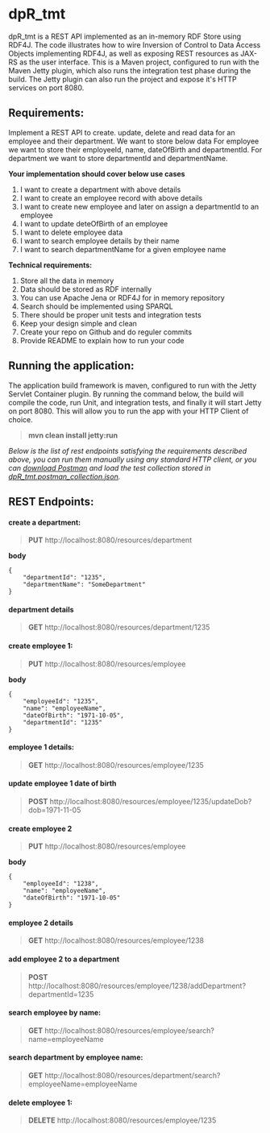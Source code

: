 # dpR_tmt

dpR_tmt is a REST API implemented as an in-memory RDF Store using RDF4J. The code illustrates how to wire Inversion of Control to Data Access Objects implementing RDF4J, as well as exposing REST resources as JAX-RS as the user interface. This is a Maven project, configured to run with the Maven Jetty plugin, which also runs the integration test phase during the build. The Jetty plugin can also run the project and expose it's HTTP services on port 8080.

## Requirements:

Implement a REST API​ to create. update, delete and read data for an employee and their
department. We want to store below data
For employee we want to store their employeeId, name, dateOfBirth and departmentId.
For department we want to store departmentId and departmentName.

**Your implementation should cover below use cases**

1. I want to create a department with above details
2. I want to create an employee record with above details
3. I want to create new employee and later on assign a departmentId to an employee
4. I want to update deteOfBirth of an employee
5. I want to delete employee data
6. I want to search employee details by their name
7. I want to search departmentName for a given employee name


**Technical requirements:**

1. Store all the data in memory
2. Data should be stored as RDF internally
3. You can use Apache Jena or RDF4J for in memory repository
4. Search should be implemented using SPARQL
5. There should be proper unit tests and integration tests
6. Keep your design simple and clean
7. Create your repo on Github and do reguler commits
8. Provide README to explain how to run your code

## Running the application:
The application build framework is maven, configured to run with the Jetty Servlet Container plugin. By running
the command below, the build will compile the code, run Unit, and integration tests, and finally it will start 
Jetty on port 8080. This will allow you to run the app with your HTTP Client of choice. 
>**mvn clean install jetty:run**

*Below is the list of rest endpoints satisfying the requirements described above, you can run them manually using any standard HTTP client,
or you can [download Postman](https://www.getpostman.com/apps) and load the test collection stored in [dpR_tmt.postman_collection.json](https://github.com/migueldemelo/dpR_tmt/blob/master/src/test/resources/dpR_tmt.postman_collection.json).*

## REST Endpoints:

#### create a department:
>**PUT** http://localhost:8080/resources/department

**body**

    {
    	"departmentId": "1235",
    	"departmentName": "SomeDepartment"
    }


#### department details
>**GET** http://localhost:8080/resources/department/1235


#### create employee 1:
>**PUT** http://localhost:8080/resources/employee

**body**

    {
    	"employeeId": "1235",
    	"name": "employeeName",
    	"dateOfBirth": "1971-10-05",
    	"departmentId": "1235"
    }


#### employee 1 details:
>**GET** http://localhost:8080/resources/employee/1235


#### update employee 1 date of birth
>**POST** http://localhost:8080/resources/employee/1235/updateDob?dob=1971-11-05


#### create employee 2
>**PUT** http://localhost:8080/resources/employee

**body**

    {
    	"employeeId": "1238",
    	"name": "employeeName",
    	"dateOfBirth": "1971-10-05"
    }


#### employee 2 details
>**GET** http://localhost:8080/resources/employee/1238


#### add employee 2 to a department
>**POST** http://localhost:8080/resources/employee/1238/addDepartment?departmentId=1235


#### search employee by name:
>**GET** http://localhost:8080/resources/employee/search?name=employeeName


#### search department by employee name:
>**GET** http://localhost:8080/resources/department/search?employeeName=employeeName


#### delete employee 1:
>**DELETE** http://localhost:8080/resources/employee/1235
